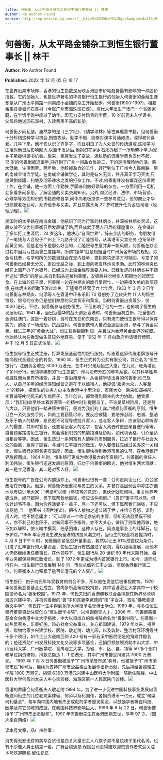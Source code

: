 ```yaml
---
title: 何善衡，从太平路金铺杂工到恒生银行董事长 || 林干
author: No Author Found
source: http://mp.weixin.qq.com/s?__biz=MzA5MDkxNTA4Ng==&amp;mid=2454912928&amp;idx=1&amp;sn=eb7319248ab7360bf5ad854fa05c16f9&amp;chksm=87a237c1b0d5bed7a628427aa6e166c95dc3e94dcff4a842b03b86dedf4919807f2686954e32&poc_token=HJ_Do2ejHyO-wNZGG8Q1S8FdPgy1YBBEob-nUEme
---
```


# 何善衡，从太平路金铺杂工到恒生银行董事长 || 林干

**Author:** No Author Found

**Published:** 2022 年 12 月 05 日 16:17

在世界股票市场界，香港的恒生指数是反映香港股市价幅趋势最有影响的一种股价指数。它的创始人，也是世界著名的华资银行恒生银行的创始人何善衡的金融生涯却是从广州太平南路一间南成小金铺的杂工开始起步。何善衡(1900-1997)，祖籍番禺县茭塘司石溪村（今属广州市海珠区石溪）。清代末年出生于澳门一个贫困家庭，在半饥半饱中度过了幼年。因无力支付昂贵的学费，10 岁前仍未入学读书。父母将他送回石溪村，入读费用不高的私塾。

何善衡乡间私塾，虽然学的是《三字经》、《幼学琼林》等古典启蒙书籍，但何善衡十分珍惜这种学习机会,刻苦攻读，勤学不辍，能够对课本背诵如流，深得老师喜爱。几年下来，他不仅认识了许多字，而且明白了为人处世的传统道理,这段学习生活对他日后影响颇大,以至于发达后,他捐资在家乡石溪办起了一所劬劳小学,为家乡子弟提供读书机会。后来，家庭发生了变故，连私塾的低廉学费也支付不起，13 岁的何善衡被迫辍学,只好到了广州一间盐仓当杂工，干的是清理场地的活，薪水低微，生活困苦。两年后，他辞掉盐仓的工作，转行到位于广州今人民南路一带的南成金铺当学徒。在南成金铺做学徒，其时是有名无实，并非真正学习买卖,只是做倒痰罐、扫地及沏茶递水之类的打杂工作。不过,何善衡并没有嫌弃这份卑微工作，在金铺，他一方面工作勤快,手脚麻利做好琐碎的杂务，一方面利用一切机会多看多问多思，了解金铺的买卖交易知识，另外,购买经济、法律、市场营销、心理学等方面知识的书籍苦修自学,间中向老板提供一些参考意见，他的商业才华很快被老板认可，允许他参与买卖，并且崭露头角,22 岁时被升任为金店司理（经理助理）。![](https://mmbiz.qpic.cn/mmbiz_jpg/PJWG74pLsMZQx727lU9mjUOpt4C723Aicf9EqxoB1RiaXHYq3muLLrkEPgmicbV3jgyau1PuHuD0mfMyeEyZrlY2Q/640?wx_fmt=jpeg)

民国时的太平路在南成金铺，他结识了同为行家的林炳炎，并深被林炳炎赏识，这段友谊不仅为何善衡日后发展铺了路,而且成就了两人日后的辉煌事业。在金铺过了多年打工生涯后，24 岁这年，他决心“自闯世界”，辞去金店的职务，向朋友借了一笔钱与人合股于广州上下九路开设了汇隆银号，从事港币买卖业务,也渐渐炒起黄金来。但是老板不是那么好当的，汇隆银号生意并非一帆风顺，何善衡在炒金过程中因为亏蚀而曾三度挂单。所谓“挂单”就是根据当时广州黄金市场的规矩，炒金亏钱者，名字和所欠的数目就会在堂内挂单，直到款项还清方可赎回。亏空了的何善衡已经身无分文，走投无路之际，到上海向老友林炳炎求助。此时的林炳炎已经在上海开办了大银号，已经成为上海金融界重要人物。已经发迹的林炳炎并不嫌弃这位“落难”的朋友,亲自到码头迎接何善衡，安顿后并吩咐专人照顾他的起居饮食。在上海的日子里，何善衡一边在林炳炎的商行里帮忙，一边筹措欠单的款项还债,在林炳炎的帮助下渡过难关。汇隆银号经营了六七年后，1933 年 3 月 3 日年何善衡与林炳炎、何添等人在香港中环永乐街 70 号创办了连伙头共 11 人的恒生银号，银号的业务仍是他们熟悉的买卖货币和黄金。当时何善衡出资最少，仅 1000 港元。不过，何善衡参与创办恒生，不但影响了他的一生，也影响了恒生的发展历程。1941 年，当日寇侵华的战火迫近香港时，何善衡当机立断，把全部资金调往澳门。这是一着妙棋，当时在东亚和东南亚，只有澳门使恒生银号得以保存实力，避免了一场浩劫。抗战胜利，何善衡携带大量资金返回香港，参与了黄金买卖。经过三年的“黄金大战”，恒生获得巨额利润，并且成为香港黄金业界的权威。他始终认为在香港做生意较外地容易，便于 1952 年 11 月向政府申请银行牌照，并于 12 月 5 日正式注册。![](https://mmbiz.qpic.cn/mmbiz_jpg/PJWG74pLsMZQx727lU9mjUOpt4C723AicYoqlFWYzCGI6Dtcek3CJlOnZjhb1uibicuzu4k75dvks5HUsojuzb9Aw/640?wx_fmt=jpeg)

恒生银号恒生正式注册，打算发展全面性的银行服务，标志着这家传统老牌银号开始向现代金融企业的转型。1960 年，恒生正式转为公共有限公司，并正名为“恒生银行”。注册资金增至 3000 万港元，在中环兴建起恒生大厦，在九龙、旺角增设了多间分行。他领导编制的“恒生指数”，作为股市升跌的参考系数，以其科学性与权威性而为世界所接受，并且一直沿用至今。从金铺学徒出身的何善衡,推己及人，从自己多年的经历深知经营之道在于以诚待人，他提倡“服务大众，人客至上”的精神，把恒生的业务方向主攻香港中小型企业、市民大众。后来如郑裕彤、李嘉诚等叱咤风云的华商巨子，当年创业，都曾得到恒生的大力协助。他曾表示：“我们自始至终本着顾客第一的精神时刻提醒员工，不论是草根阶层，还是劳苦大众，只要他们一踏进恒生银行，便成为我们的上宾。”根据何善衡的原则，恒生订立一系列服务手则，如员工要勤垦尽职，要反应敏捷，要培养忍耐、忠诚、整洁及乐于助人的精神，雇员更不可误导或批评客人，或与客人争辩，应该耐心聆听客人的需要，并即时答复，还要紧记客人的名字，在客人离去时更应亲自送行等等。每当顾客踏进恒生银行，就会得到职员的热情招待及协助，如代填表格、引介至适当柜台等等。因此，恒生透过一系列富有人情味的周到服务，拉近了银行与社会大众的距离，赢得了顾客。与当时汇丰银行的做法，华人要借钱先经过买办这一关相比，恒生银行的服务更有温度，因此，恒生很快得到香港市民的认可，在香港银行界脱颖而出。1964 年时，恒生银行更成为香港最大的华资银行。何善衡的继任人利国伟说，恒生银行迅速发展的原因，归功于何善衡的眼光，他对恒生两大贡献：其一是立足香港、其二是对客人好。![](https://mmbiz.qpic.cn/mmbiz_jpg/PJWG74pLsMZQx727lU9mjUOpt4C723AicXa6TMOo0KDYf2ZsGGabR9WkEK6I7zchTv9z5ZuJ9VibBibTEvpHNiaibyw/640?wx_fmt=jpeg)

恒生银号的广告在公司内部运作上，何善衡也很有一套：公司走向企业化，办公室政治在所难免。但是，何善衡仍很重视与员工的关系，并曾在高层例会中亦庄亦谐地以粤语训示大家：“老婆可以闹（粤语骂的意思），但伙计就唔闹得。事关你养老婆成世，闹吓都得，但下属帮我地揾钱，唔应该仲闹佢。”（意即“妻子可以骂，但伙计却骂不得。因为你养活妻子一辈子，骂一下还可以，但下属帮我们赚钱，不应该骂他。”）  他著书《阅世浅谈》，把待人接物之道公诸于世；并信守忍怒，谈到用人时，绝不姑息庸才：“可以原谅一个吹毛求疵的主管，但却无法忍受既不损人，亦不利己的老臣子，对新同事不予指导，亦不大关心，做错了则叫他再做，绝不加以解释，使人暗中摸索，倍感困难，这种人存在，简直是事业上的绊脚石，应予铲除。”1965 年香港发生波及全港的挤提风潮之时，当恒生的现金将要提清时，4 月 8 日下午 5 时，何善衡即紧急召开董事会，毅然以让出 51%控股权为条件，引进了汇丰银行的大量资金，使恒生银行安然渡过了危机，得以继续发展，而他本人仍然继续担任董事长。在他领导下，恒生银行从 20 世纪 60 年代末期开始，每年业务都保持两位数增长。到了 1972 年更成为港内首家银行上市。如今，连同总行在内，恒生银行已发展到 140 间，市价总值列汇丰之后，高居香港银行第二位，何善衡本人也积累了逾百亿港元的个人资产。![](https://mmbiz.qpic.cn/mmbiz_jpg/PJWG74pLsMZQx727lU9mjUOpt4C723Aico92xeCvNF9Ns1gR4mYm9q63XEqian6LIiaeu39FuLIbcxZY6QzFeURTA/640?wx_fmt=jpeg)

恒生银行   由于何氏早年受教育的机会不多，所以他在发迹后极重视教育。1970 年何善衡慈善基金会成立，曾向多所高等院校捐款，其中香港浸会大学其中一个校园便命名为“善衡校园”。1973 年，何氏夫妇向香港佛教联合会捐款在新界葵涌填海区兴建中学，并将何善衡的“善”字和其妻李宽德的“德”字合并，取名“佛教善德英文中学”，何氏在一生中得到多所大学授予名誉博士学位。1980 年，与多位恒生银行董事资助注资创立“恒生商学书院”，以培训商界人才。2006 年，何善衡慈善基金会向香港中文大学捐款，中大以将成立的新书院命名为“善衡书院”。何善衡一向热爱家乡，乐善好施，热心社会公益事业，关心祖国建设。1979 年以来，捐巨资、赠物给家乡兴建学校、医院、敬老院、幼儿园，以及筑路、整治村容环境等共十多个项目，如今工业大道南西侧 420 号有一家石溪中医院便是他捐建并题名的；他还资助广州发展科技文化交流等多项基金，还捐巨额款项资助中山大学、中山医科大学、广州医学院、番禺理工大学，为省、市、区、县、镇等 50 多个部门和单位捐资赠物，捐款总额达 1．1 亿港元，其中广州市接受捐赠共 7000 万港元。  1993 年 7 月 8 日何善衡被授予“广州市荣誉市民”称号。他被授予“广州市荣誉市民”称号后，继续为支持广州市公益事业发展作出新贡献，先后捐给番禺理工学院 1000 万港元，捐资 6360 万港元兴建中山医科大学附属一院新住院楼、中山医科大学何母刘太夫人中心实验楼、海珠区第一人民医院门诊楼。![](https://mmbiz.qpic.cn/mmbiz_jpg/PJWG74pLsMZQx727lU9mjUOpt4C723Aico8aHTH8a2A2BOTcOiaUonjHaCayJkm6ibtqVDQyXQU3sJLPXLWhPhBdg/640?wx_fmt=jpeg)

香港的耆康会何善衡夫人敬老院 1994 年，为了进一步促进中国科技事业发展何善衡连同恒生的几位老友梁銶琚、何添以及利国伟，各捐资港币一亿元，成立“何梁何利基金”，每年向中国内地有杰出成就的学者颁发奖金，以鼓励学者等在科技、医学及其它领域的成就，在我国科技界影响巨大。1996 年 6 月 22 日，何善衡被授予“广州市杰出贡献奖”。1997 年何善衡先生在香港因病去世，享年 97 岁。（图片来自网络）![](https://mmbiz.qpic.cn/mmbiz_jpg/PJWG74pLsMZQx727lU9mjUOpt4C723AicBF3GPueTkibz3XTTZI1jEaNibCGv3lIibgibeeKEeYbPiaeE8YuwFUP5wgg/640?wx_fmt=jpeg)

读本号文章，品广州往事：

消失得无影无踪的美华百货谁是西关大屋旧主人八旗子弟不是纨绔子弟代名词，也有不少能人异士棋差一着，广舞台烧通顶 保险公司没得赔欢迎赞赏作者欢迎关注本号欢迎赐稿 留住记忆
